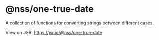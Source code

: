 # @nss/one-true-date

A collection of functions for converting strings between different cases.

View on JSR: https://jsr.io/@nss/one-true-date

